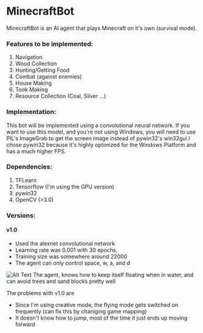 # MinecraftBot

MinecraftBot is an AI agent that plays Minecraft on it's own (survival mode).

### Features to be implemented:
1. Navigation
2. Wood Collection
3. Hunting/Getting Food
4. Combat (against enemies)
5. House Making
6. Took Making
7. Resource Collection (Coal, Silver ...)

### Implementation:

This bot will be implemented using a convolutional neural network. If you want to use this model, and you're not using Windows, you will need to use PIL's ImageGrab to get the screen image instead of pywin32's win32gui.I chose pywin32 because it's highly optimized for the Windows Platform and has a much higher FPS.

### Dependencies:
1. TFLearn
2. Tensorflow (I'm using the GPU version)
3. pywin32
4. OpenCV (>3.0)


### Versions:

#### v1.0
* Used the alexnet convolutional network
* Learning rate was 0.001 with 30 epochs,
* Training size was somewhere around 22000
* The agent can only control space, w, a, and d


![Alt Text](https://media.giphy.com/media/vFKqnCdLPNOKc/giphy.gif)
The agent, knows how to keep itself floating when in water, and can avoid trees and sand blocks pretty well

The problems with v1.0 are
* Since I'm using creative mode, the flying mode gets switched on frequently (can fix this by chaniging game mapping)
* It doesn't know how to jump, most of the time it just ends up moving forward


